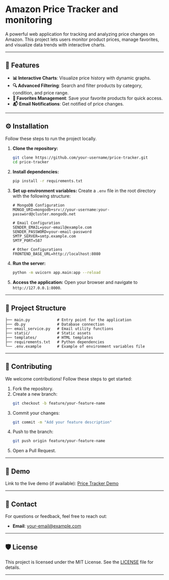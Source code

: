 
# **Amazon Price Tracker and monitoring**

A powerful web application for tracking and analyzing price changes on Amazon. This project lets users monitor product prices, manage favorites, and visualize data trends with interactive charts.


---

## 🚀 **Features**
- **📊 Interactive Charts**: Visualize price history with dynamic graphs.
- **🔍 Advanced Filtering**: Search and filter products by category, condition, and price range.
- **🌟 Favorites Management**: Save your favorite products for quick access.
- **📬 Email Notifications**: Get notified of price changes.

---

## ⚙️ **Installation**
Follow these steps to run the project locally.

1. **Clone the repository:**
   ```bash
   git clone https://github.com/your-username/price-tracker.git
   cd price-tracker
   ```

2. **Install dependencies:**
   ```bash
   pip install -r requirements.txt
   ```

3. **Set up environment variables:**
   Create a `.env` file in the root directory with the following structure:
   ```env
   # MongoDB Configuration
   MONGO_URI=mongodb+srv://your-username:your-password@cluster.mongodb.net

   # Email Configuration
   SENDER_EMAIL=your-email@example.com
   SENDER_PASSWORD=your-email-password
   SMTP_SERVER=smtp.example.com
   SMTP_PORT=587

   # Other Configurations
   FRONTEND_BASE_URL=http://localhost:8080
   ```

4. **Run the server:**
   ```bash
   python -m uvicorn app.main:app --reload
   ```

5. **Access the application:**
   Open your browser and navigate to `http://127.0.0.1:8000`.

---

## 📂 **Project Structure**
```
├── main.py            # Entry point for the application
├── db.py              # Database connection
├── email_service.py   # Email utility functions
├── static/            # Static assets
├── templates/         # HTML templates
├── requirements.txt   # Python dependencies
└── .env.example       # Example of environment variables file
```

---

## 🤝 **Contributing**
We welcome contributions! Follow these steps to get started:

1. Fork the repository.
2. Create a new branch:
   ```bash
   git checkout -b feature/your-feature-name
   ```
3. Commit your changes:
   ```bash
   git commit -m "Add your feature description"
   ```
4. Push to the branch:
   ```bash
   git push origin feature/your-feature-name
   ```
5. Open a Pull Request.

---

## 🌟 **Demo**
Link to the live demo (if available): [Price Tracker Demo](https://amazon-price-tracker-delta.vercel.app/)

---

## 📧 **Contact**
For questions or feedback, feel free to reach out:
- **Email**: your-email@example.com


---

## 🛡️ **License**
This project is licensed under the MIT License. See the [LICENSE](LICENSE) file for details.

---
